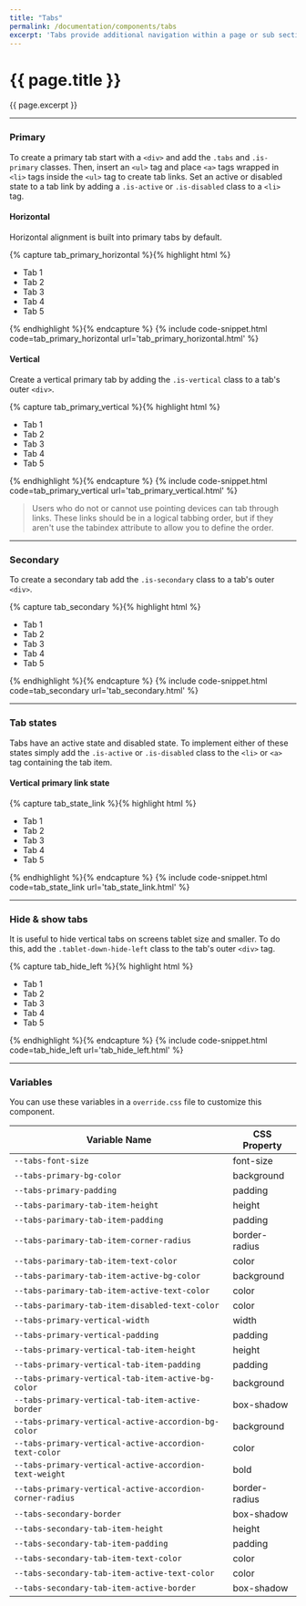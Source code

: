 ```yaml
---
title: "Tabs"
permalink: /documentation/components/tabs
excerpt: 'Tabs provide additional navigation within a page or sub section of a page. They are available in primary and secondary styles.'
---
```


# {{ page.title }}

{{ page.excerpt }}


***


### Primary
To create a primary tab start with a `<div>` and add the `.tabs` and `.is-primary` classes. Then, insert an `<ul>` tag and place `<a>` tags wrapped in `<li>` tags inside the `<ul>` tag to create tab links. Set an active or disabled state to a tab link by adding a `.is-active` or `.is-disabled` class to a `<li>` tag.

#### Horizontal
Horizontal alignment is built into primary tabs by default.

{% capture tab_primary_horizontal %}{% highlight html %}
<div class="tabs is-primary">
<ul>
<li class="is-active"><a>Tab 1</a></li>
<li><a>Tab 2</a></li>
<li><a>Tab 3</a></li>
<li><a>Tab 4</a></li>
<li class="is-disabled"><a>Tab 5</a></li>
</ul>
</div>
{% endhighlight %}{% endcapture %}
{% include code-snippet.html code=tab_primary_horizontal url='tab_primary_horizontal.html' %}

#### Vertical
Create a vertical primary tab by adding the `.is-vertical` class to a tab&#39;s outer `<div>`.

{% capture tab_primary_vertical %}{% highlight html %}
<div class="tabs is-primary is-vertical">
<ul>
<li><a>Tab 1</a></li>
<li class="is-active"><a>Tab 2</a></li>
<li><a>Tab 3</a></li>
<li><a>Tab 4</a></li>
<li class="is-disabled"><a>Tab 5</a></li>
</ul>
</div>
{% endhighlight %}{% endcapture %}
{% include code-snippet.html code=tab_primary_vertical url='tab_primary_vertical.html' %}

<blockquote class="accessible">Users who do not or cannot use pointing devices can tab through links. These links should be in a logical tabbing order, but if they aren't use the <span class="chips has-bg-grey-100 is-red-500 is-mono">tabindex</span> attribute to allow you to define the order.</blockquote>


***


### Secondary
To create a secondary tab add the `.is-secondary` class to a tab&#39;s outer `<div>`.

{% capture tab_secondary %}{% highlight html %}
<div class="tabs is-secondary">
<ul>
<li class="is-active"><a>Tab 1</a></li>
<li><a>Tab 2</a></li>
<li><a>Tab 3</a></li>
<li><a>Tab 4</a></li>
<li class="is-disabled"><a>Tab 5</a></li>
</ul>
</div>
{% endhighlight %}{% endcapture %}
{% include code-snippet.html code=tab_secondary url='tab_secondary.html' %}


***


### Tab states
Tabs have an active state and disabled state. To implement either of these states simply add the `.is-active` or `.is-disabled` class to the `<li>` or `<a>` tag containing the tab item.

#### Vertical primary link state
{% capture tab_state_link %}{% highlight html %}
<div class="tabs is-primary is-vertical">
<ul>
<li><a>Tab 1</a></li>
<li><a class="is-active">Tab 2</a></li>
<li><a>Tab 3</a></li>
<li><a>Tab 4</a></li>
<li class="is-disabled"><a>Tab 5</a></li>
</ul>
</div>
{% endhighlight %}{% endcapture %}
{% include code-snippet.html code=tab_state_link url='tab_state_link.html' %}


***


### Hide & show tabs
It is useful to hide vertical tabs on screens tablet size and smaller. To do this, add the `.tablet-down-hide-left` class to the tab&#39;s outer `<div>` tag.

{% capture tab_hide_left %}{% highlight html %}
<div class="tabs is-primary is-vertical tablet-down-hide-left">
<ul>
<li class="is-active"><a>Tab 1</a></li>
<li><a>Tab 2</a></li>
<li><a>Tab 3</a></li>
<li><a>Tab 4</a></li>
<li class="is-disabled"><a>Tab 5</a></li>
</ul>
</div>
{% endhighlight %}{% endcapture %}
{% include code-snippet.html code=tab_hide_left url='tab_hide_left.html' %}


***


### Variables
You can use these variables in a `override.css` file to customize this component.

|Variable Name|CSS Property|
| - | - |
|`--tabs-font-size`| font-size|
|`--tabs-primary-bg-color`| background|
|`--tabs-primary-padding`| padding|
|`--tabs-parimary-tab-item-height`| height|
|`--tabs-parimary-tab-item-padding`| padding|
|`--tabs-parimary-tab-item-corner-radius`| border-radius|
|`--tabs-parimary-tab-item-text-color`| color|
|`--tabs-parimary-tab-item-active-bg-color`| background|
|`--tabs-parimary-tab-item-active-text-color`| color|
|`--tabs-parimary-tab-item-disabled-text-color`| color|
|`--tabs-primary-vertical-width`| width|
|`--tabs-primary-vertical-padding`| padding|
|`--tabs-primary-vertical-tab-item-height`| height|
|`--tabs-primary-vertical-tab-item-padding`| padding|
|`--tabs-primary-vertical-tab-item-active-bg-color`| background|
|`--tabs-primary-vertical-tab-item-active-border`| box-shadow|
|`--tabs-primary-vertical-active-accordion-bg-color`| background|
|`--tabs-primary-vertical-active-accordion-text-color`| color|
|`--tabs-primary-vertical-active-accordion-text-weight`| bold|
|`--tabs-primary-vertical-active-accordion-corner-radius`| border-radius|
|`--tabs-secondary-border`| box-shadow|
|`--tabs-secondary-tab-item-height`| height|
|`--tabs-secondary-tab-item-padding`| padding|
|`--tabs-secondary-tab-item-text-color`| color|
|`--tabs-secondary-tab-item-active-text-color`| color|
|`--tabs-secondary-tab-item-active-border`| box-shadow|
